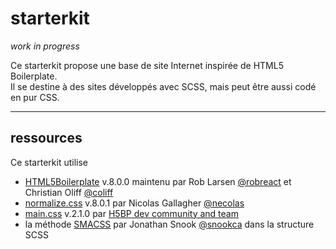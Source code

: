# starterkit

_work in progress_

Ce starterkit propose une base de site Internet inspirée de HTML5 Boilerplate.  
Il se destine à des sites développés avec SCSS, mais peut être aussi codé en pur CSS.

---

## ressources

Ce starterkit utilise
- [HTML5Boilerplate](https://html5boilerplate.com/) v.8.0.0 maintenu par Rob Larsen [@robreact](https://htmlcssjavascript.com/) et Christian Oliff [@coliff](https://github.com/coliff)
- [normalize.css](https://necolas.github.io/normalize.css/) v.8.0.1 par Nicolas Gallagher [@necolas](https://twitter.com/necolas)
- [main.css](https://github.com/h5bp/main.css) v.2.1.0 par [H5BP dev community and team](https://github.com/orgs/h5bp/people)
- la méthode [SMACSS](https://smacss.com/) par Jonathan Snook [@snookca](https://twitter.com/snookca) dans la structure SCSS